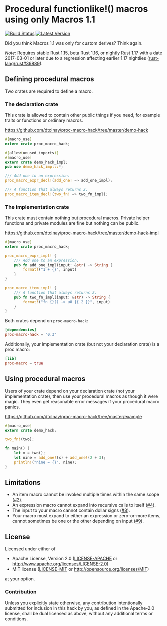 Procedural functionlike!() macros using only Macros 1.1
=======================================================

[![Build Status](https://api.travis-ci.org/dtolnay/proc-macro-hack.svg?branch=master)](https://travis-ci.org/dtolnay/proc-macro-hack)
[![Latest Version](https://img.shields.io/crates/v/proc-macro-hack.svg)](https://crates.io/crates/proc-macro-hack)

Did you think Macros 1.1 was only for custom derives? Think again.

*Note:* Requires stable Rust 1.15, beta Rust 1.16, or nightly Rust 1.17 with a
date 2017-03-01 or later due to a regression affecting earlier 1.17 nightlies
([rust-lang/rust#39889][regression]).

[regression]: https://github.com/rust-lang/rust/issues/39889

## Defining procedural macros

Two crates are required to define a macro.

### The declaration crate

This crate is allowed to contain other public things if you need, for example
traits or functions or ordinary macros.

https://github.com/dtolnay/proc-macro-hack/tree/master/demo-hack

```rust
#[macro_use]
extern crate proc_macro_hack;

#[allow(unused_imports)]
#[macro_use]
extern crate demo_hack_impl;
pub use demo_hack_impl::*;

/// Add one to an expression.
proc_macro_expr_decl!(add_one! => add_one_impl);

/// A function that always returns 2.
proc_macro_item_decl!(two_fn! => two_fn_impl);
```

### The implementation crate

This crate must contain nothing but procedural macros. Private helper functions
and private modules are fine but nothing can be public.

https://github.com/dtolnay/proc-macro-hack/tree/master/demo-hack-impl

```rust
#[macro_use]
extern crate proc_macro_hack;

proc_macro_expr_impl! {
    /// Add one to an expression.
    pub fn add_one_impl(input: &str) -> String {
        format!("1 + {}", input)
    }
}

proc_macro_item_impl! {
    /// A function that always returns 2.
    pub fn two_fn_impl(input: &str) -> String {
        format!("fn {}() -> u8 {{ 2 }}", input)
    }
}
```

Both crates depend on `proc-macro-hack`:

```toml
[dependencies]
proc-macro-hack = "0.3"
```

Additionally, your implementation crate (but not your declaration crate) is a
proc macro:

```toml
[lib]
proc-macro = true
```

## Using procedural macros

Users of your crate depend on your declaration crate (not your implementation
crate), then use your procedural macros as though it were magic. They even get
reasonable error messages if your procedural macro panics.

https://github.com/dtolnay/proc-macro-hack/tree/master/example

```rust
#[macro_use]
extern crate demo_hack;

two_fn!(two);

fn main() {
    let x = two();
    let nine = add_one!(x) + add_one!(2 + 3);
    println!("nine = {}", nine);
}
```

## Limitations

- An item macro cannot be invoked multiple times within the same scope
  ([#2][issue-2]).
- An expression macro cannot expand into recursive calls to itself
  ([#4][issue-4]).
- The input to your macro cannot contain dollar signs ([#8][issue-8]).
- Your macro must expand to either an expression or zero-or-more items, cannot
  sometimes be one or the other depending on input ([#9][issue-9]).

[issue-2]: https://github.com/dtolnay/proc-macro-hack/issues/2
[issue-4]: https://github.com/dtolnay/proc-macro-hack/issues/4
[issue-8]: https://github.com/dtolnay/proc-macro-hack/issues/8
[issue-9]: https://github.com/dtolnay/proc-macro-hack/issues/9

## License

Licensed under either of

 * Apache License, Version 2.0 ([LICENSE-APACHE](LICENSE-APACHE) or http://www.apache.org/licenses/LICENSE-2.0)
 * MIT license ([LICENSE-MIT](LICENSE-MIT) or http://opensource.org/licenses/MIT)

at your option.

### Contribution

Unless you explicitly state otherwise, any contribution intentionally submitted
for inclusion in this hack by you, as defined in the Apache-2.0 license, shall
be dual licensed as above, without any additional terms or conditions.
